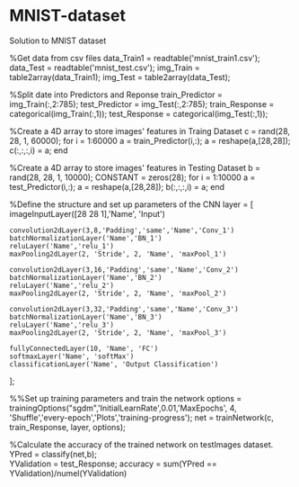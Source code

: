 # MNIST-dataset
Solution to MNIST dataset

%Get data from csv files
data_Train1 = readtable('mnist_train1.csv');
data_Test = readtable('mnist_test.csv');
img_Train = table2array(data_Train1);
img_Test = table2array(data_Test);

%Split date into Predictors and Reponse
train_Predictor = img_Train(:,2:785);
test_Predictor = img_Test(:,2:785);
train_Response = categorical(img_Train(:,1));
test_Response =  categorical(img_Test(:,1));

%Create a 4D array to store images' features in Traing Dataset
c = rand(28, 28, 1, 60000);
for i = 1:60000
    a = train_Predictor(i,:);
    a = reshape(a,[28,28]);
    c(:,:,:,i) = a;
end

%Create a 4D array to store images' features in Testing Dataset
b = rand(28, 28, 1, 10000);
CONSTANT = zeros(28);
for i = 1:10000
    a = test_Predictor(i,:);
    a = reshape(a,[28,28]);
    b(:,:,:,i) = a;
end

%Define the structure and set up parameters of the CNN
layer = [
    imageInputLayer([28 28 1],'Name', 'Input')

    convolution2dLayer(3,8,'Padding','same','Name','Conv_1')
    batchNormalizationLayer('Name','BN_1')
    reluLayer('Name','relu_1')
    maxPooling2dLayer(2, 'Stride', 2, 'Name', 'maxPool_1')

    convolution2dLayer(3,16,'Padding','same','Name','Conv_2')
    batchNormalizationLayer('Name','BN_2')
    reluLayer('Name','relu_2')
    maxPooling2dLayer(2, 'Stride', 2, 'Name', 'maxPool_2')

    convolution2dLayer(3,32,'Padding','same','Name','Conv_3')
    batchNormalizationLayer('Name','BN_3')
    reluLayer('Name','relu_3')
    maxPooling2dLayer(2, 'Stride', 2, 'Name', 'maxPool_3')

    fullyConnectedLayer(10, 'Name', 'FC')
    softmaxLayer('Name', 'softMax')
    classificationLayer('Name', 'Output Classification')
];

%%Set up training parameters and train the network
options = trainingOptions("sgdm",'InitialLearnRate',0.01,'MaxEpochs', 4, 'Shuffle','every-epoch','Plots','training-progress');
net = trainNetwork(c, train_Response, layer, options);

%Calculate the accuracy of the trained network on testImages dataset.
YPred = classify(net,b);                                 
YValidation = test_Response;
accuracy = sum(YPred == YValidation)/numel(YValidation)
